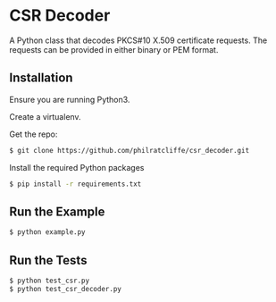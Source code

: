 # CSR Decoder

A Python class that decodes PKCS#10 X.509 certificate requests. The requests can
be provided in either binary or PEM format. 

## Installation

Ensure you are running Python3.

Create a virtualenv.

Get the repo:
```bash
$ git clone https://github.com/philratcliffe/csr_decoder.git
```

Install the required Python packages
```bash
$ pip install -r requirements.txt
```

## Run the Example 

```bash
$ python example.py
```

## Run the Tests

```bash
$ python test_csr.py
$ python test_csr_decoder.py
```
